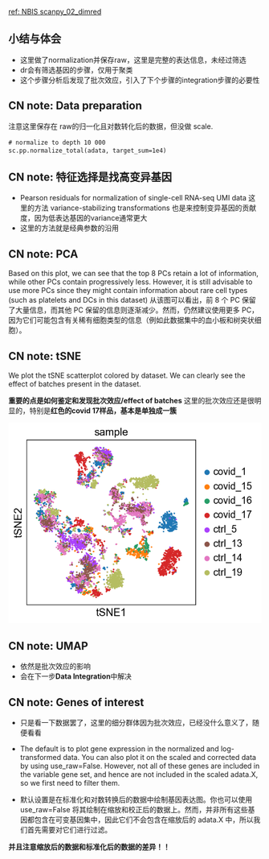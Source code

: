 [ref: NBIS scanpy_02_dimred](https://nbisweden.github.io/workshop-scRNAseq/labs/scanpy/scanpy_02_dimred.html)

## 小结与体会

- 这里做了normalization并保存raw，这里是完整的表达信息，未经过筛选
- dr会有筛选基因的步骤，仅用于聚类
- 这个步骤分析后发现了批次效应，引入了下个步骤的integration步骤的必要性


## CN note: Data preparation

注意这里保存在 raw的归一化且对数转化后的数据，但没做 scale.

```
# normalize to depth 10 000
sc.pp.normalize_total(adata, target_sum=1e4)
```

## CN note: 特征选择是找高变异基因

- Pearson residuals for normalization of single-cell RNA-seq UMI data 这里的方法 variance-stabilizing transformations 也是来控制变异基因的贡献度，因为低表达基因的variance通常更大
- 这里的方法就是经典参数的沿用

## CN note: PCA

Based on this plot, we can see that the top 8 PCs retain a lot of information, while other PCs contain progressively less. However, it is still advisable to use more PCs since they might contain information about rare cell types (such as platelets and DCs in this dataset)
从该图可以看出，前 8 个 PC 保留了大量信息，而其他 PC 保留的信息则逐渐减少。然而，仍然建议使用更多 PC，因为它们可能包含有关稀有细胞类型的信息（例如此数据集中的血小板和树突状细胞）。


## CN note: tSNE

We plot the tSNE scatterplot colored by dataset. We can clearly see the effect of batches present in the dataset.

**重要的点是如何鉴定和发现批次效应/effect of batches**
这里的批次效应还是很明显的，特别是**红色的covid 17样品，基本是单独成一簇**

![batch effect](scanpy_02_dimred.png)

## CN note: UMAP

- 依然是批次效应的影响
- 会在下一步**Data Integration**中解决

## CN note: Genes of interest

- 只是看一下数据罢了，这里的细分群体因为批次效应，已经没什么意义了，随便看看

- The default is to plot gene expression in the normalized and log-transformed data. You can also plot it on the scaled and corrected data by using use_raw=False. However, not all of these genes are included in the variable gene set, and hence are not included in the scaled adata.X, so we first need to filter them.
- 默认设置是在标准化和对数转换后的数据中绘制基因表达图。你也可以使用 use_raw=False 将其绘制在缩放和校正后的数据上。然而，并非所有这些基因都包含在可变基因集中，因此它们不会包含在缩放后的 adata.X 中，所以我们首先需要对它们进行过滤。

**并且注意缩放后的数据和标准化后的数据的差异！！**



